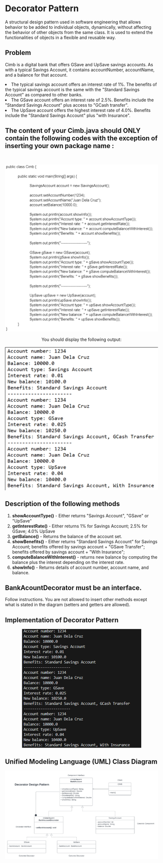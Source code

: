 # Decorator Pattern
A structural design pattern used in software engineering that allows behavior to be added to individual objects, dynamically, without affecting the behavior of other objects from the same class. It is used to extend the functionalities of objects in a flexible and reusable way.


## Problem

Cimb is a digital bank that offers GSave and UpSave savings accounts. As with a typical Savings Account, it contains accountNumber, accountName, and a balance for that account.

<li> The typical savings account offers an interest rate of 1%. The benefits of the typical savings account is the same with the "Standard Savings Account" as compared to other banks.

<li> The GSave account offers an interest rate of 2.5%. Benefits include the "Standard Savings Account" plus access to "GCash transfer".

<li> The UpSave account offers the highest interest rate of 4.0%. Benefits include the "Standard Savings Account" plus "with Insurance".


The content of your Cimb.java should ONLY contain the following codes with the exception of inserting your own package name : 
----------------------------------------------------------------------------------------------------------------------------------
<br> 
<p align="center">
  <img src="image-2.png" alt="Centered Image" />
</p>

<p align="center">
  You should display the following output: <br> <br> 
  <img src="image-3.png" alt="Centered Image" />
</p>

**Description of the following methods**
---------------------------------------------------------------------------------------------------------------------------------- 
1. **showAccountType()** - Either returns "Savings Account", "GSave" or "UpSave"
2. **getInterestRate()** - Either returns 1% for Savings Account; 2.5% for GSave; 4.0% UpSave
3. **getBalance()** - Returns the balance of the account set.
4. **showBenefits()** - Either returns "Standard Savings Account" for Savings Account;
benefits offered by savings account + "GSave Transfer";
benefits offered by savings account + "With Insurance";
5. **computeBalanceWithInterest()** - returns new balance by computing the balance plus the interest depending on the interest rate.
6. **showInfo()** - Returns details of account number, account name, and balance.

**BankAcountDecorator** must be an interface.
---------------------------------------------------------------------------------------------------------------------------------- 
Follow instructions. You are not allowed to insert other methods except what is stated in the diagram (setters and getters are allowed).

## Implementation of Decorator Pattern

<p align="center">
    <img src="sample output.png" alt="Centered Image" />
</p>



## Unified Modeling Language (UML) Class Diagram

<p align="center">
    <img src="image-1.png" alt="Centered Image" />
</p>
